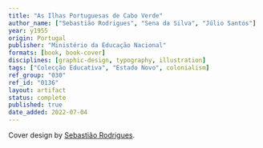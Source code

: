 ```yaml
---
title: "As Ilhas Portuguesas de Cabo Verde"
author_name: ["Sebastião Rodrigues", "Sena da Silva", "Júlio Santos"]
year: y1955
origin: Portugal
publisher: "Ministério da Educação Nacional"
formats: [book, book-cover]
disciplines: [graphic-design, typography, illustration]
tags: ["Colecção Educativa", "Estado Novo", colonialism]
ref_group: "030"
ref_id: "0136"
layout: artifact
status: complete
published: true
date_added: 2022-07-04
---
```


Cover design by <a class="text cat-link author" href="/authors/Sebastião Rodrigues/">Sebastião Rodrigues</a>.
